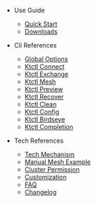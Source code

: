 - Use Guide
  - [Quick Start](en-us/guide/quickstart.md)
  - [Downloads](en-us/guide/downloads.md)

- Cli References
  - [Global Options](en-us/cli/global.md)
  - [Ktctl Connect](en-us/cli/connect.md)
  - [Ktctl Exchange](en-us/cli/exchange.md)
  - [Ktctl Mesh](en-us/cli/mesh.md)
  - [Ktctl Preview](en-us/cli/preview.md)
  - [Ktctl Recover](en-us/cli/recover.md)
  - [Ktctl Clean](en-us/cli/clean.md)
  - [Ktctl Config](en-us/cli/config.md)
  - [Ktctl Birdseye](en-us/cli/birdseye.md)
  - [Ktctl Completion](en-us/cli/completion.md)

- Tech References
  - [Tech Mechanism](en-us/reference/mechanism.md)
  - [Manual Mesh Example](en-us/reference/manual_mesh.md)
  - [Cluster Permission](en-us/reference/authorization.md)
  - [Customization](en-us/reference/customize.md)
  - [FAQ](en-us/reference/faq.md)
  - [Changelog](en-us/reference/changelog.md)

